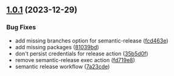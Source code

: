 ## [1.0.1](https://github.com/RaunoT/plex-rewind/compare/v1.0.0...v1.0.1) (2023-12-29)

### Bug Fixes

- add missing branches option for semantic-release ([fcd463e](https://github.com/RaunoT/plex-rewind/commit/fcd463eee8744a21eabd98cc25519bef32d10cb8))
- add missing packages ([81039bd](https://github.com/RaunoT/plex-rewind/commit/81039bd5ac4b0bcde40ae6afeb1d54fc16e1dd2d))
- don't persist credentials for release action ([35b5d0f](https://github.com/RaunoT/plex-rewind/commit/35b5d0fd04a8f037bcf4f016bdc4d059a9a10a32))
- remove semantic-release exec action ([fd719e8](https://github.com/RaunoT/plex-rewind/commit/fd719e810af122469771171ab77f4518c77806bb))
- semantic release workflow ([7a23cde](https://github.com/RaunoT/plex-rewind/commit/7a23cdeb8fc2a07fcbe5e57b6a9180348cb12ba0))
